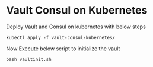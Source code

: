 # Vault Consul on Kubernetes 

Deploy Vault and Consul on kubernetes with below steps

```
kubectl apply -f vault-consul-kubernetes/
```

Now Execute below script to initialize the vault
```
bash vaultinit.sh
```
